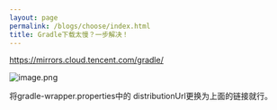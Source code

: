 ```yaml
---
layout: page
permalink: /blogs/choose/index.html
title: Gradle下载太慢？一步解决！
---
```


https://mirrors.cloud.tencent.com/gradle/


![image.png](https://p3-juejin.byteimg.com/tos-cn-i-k3u1fbpfcp/664c71f6f23e4280b3121626c9b7a0ae~tplv-k3u1fbpfcp-jj-mark:0:0:0:0:q75.image#?w=1726&h=640&s=80868&e=png&b=fcf9f8)

将gradle-wrapper.properties中的 distributionUrl更换为上面的链接就行。